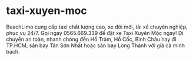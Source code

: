 # taxi-xuyen-moc
BeachLimo cung cấp taxi chất lượng cao, xe đời mới, tài xế chuyên nghiệp, phục vụ 24/7. Gọi ngay 0565.669.339 để đặt xe Taxi Xuyên Mộc ngay! Di chuyển an toàn, nhanh chóng đến Hồ Tràm, Hồ Cốc, Bình Châu hay đi TP.HCM, sân bay Tân Sơn Nhất hoặc sân bay Long Thành với giá cả minh bạch.
